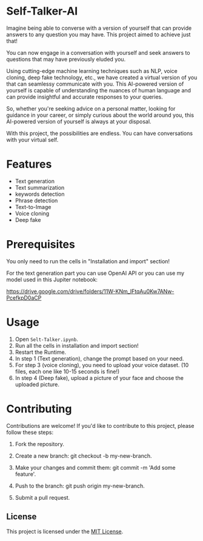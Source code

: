 # Self-Talker-AI

Imagine being able to converse with a version of yourself that can provide answers to any question you may have. This project aimed to achieve just that!

You can now engage in a conversation with yourself and seek answers to questions that may have previously eluded you.

Using cutting-edge machine learning techniques such as NLP, voice cloning, deep fake technology, etc., we have created a virtual version of you that can seamlessy communicate with you. This AI-powered version of yourself is capable of understanding the nuances of human language and can provide insightful and accurate responses to your queries.

So, whether you're seeking advice on a personal matter, looking for guidance in your career, or simply curious about the world around you, this AI-powered version of yourself is always at your disposal.

With this project, the possibilities are endless. You can have conversations with your virtual self.


# Features 
- Text generation 
- Text summarization 
- keywords detection 
- Phrase detection 
- Text-to-Image
- Voice cloning 
- Deep fake 

# Prerequisites
You only need to run the cells in "Installation and import" section!

For the text generation part you can use OpenAI API or you can use my model used in this Jupiter notebook:

https://drive.google.com/drive/folders/11W-KNm_lFtqAu0Kw7ANw-PcefkpD0aCP
# Usage 

   1. Open `Selt-Talker.ipynb`.
   2. Run all the cells in installation and import section!
   3. Restart the Runtime.
   4. In step 1 (Text generation), change the prompt based on your need.
   5. For step 3 (voice cloning), you need to upload your voice dataset. (10 files, each one like 10-15 seconds is fine!)
   6. In step 4 (Deep fake), upload a picture of your face and choose the uploaded picture.

# Contributing

Contributions are welcome! If you'd like to contribute to this project, please follow these steps:

1.  Fork the repository.

2. Create a new branch: git checkout -b my-new-branch.

3. Make your changes and commit them: git commit -m 'Add some feature'.

4. Push to the branch: git push origin my-new-branch.

5. Submit a pull request.

    

## License

This project is licensed under the [MIT License](https://opensource.org/license/mit/).
